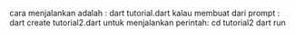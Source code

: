 cara menjalankan adalah :
dart tutorial.dart
kalau membuat dari prompt :
dart create tutorial2.dart
untuk menjalankan perintah:
cd tutorial2
dart run
